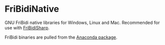 #  FriBidiNative
GNU FriBidi native libraries for Windows, Linux and Mac. Recommended for use with [FriBidiSharp](https://github.com/Ghasan/FriBidiSharp/tree/master).

FriBidi binaries are pulled from the [Anaconda package](https://anaconda.org/anaconda/fribidi/files).
